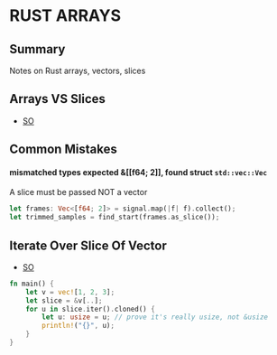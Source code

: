 # RUST ARRAYS

## Summary

Notes on Rust arrays, vectors, slices

## Arrays VS Slices

- [SO](https://stackoverflow.com/questions/27554838/what-is-the-difference-between-vecstruct-and-struct)

## Common Mistakes

#### mismatched types expected &[[f64; 2]], found struct `std::vec::Vec`

A slice must be passed NOT a vector

```rust
let frames: Vec<[f64; 2]> = signal.map(|f| f).collect();
let trimmed_samples = find_start(frames.as_slice());
```

## Iterate Over Slice Of Vector

- [SO](https://stackoverflow.com/questions/40613725/iterating-over-a-slices-values-instead-of-references-in-rust/40613870)

```rust
fn main() {
    let v = vec![1, 2, 3];
    let slice = &v[..];
    for u in slice.iter().cloned() {
        let u: usize = u; // prove it's really usize, not &usize
        println!("{}", u);
    }
}
```
